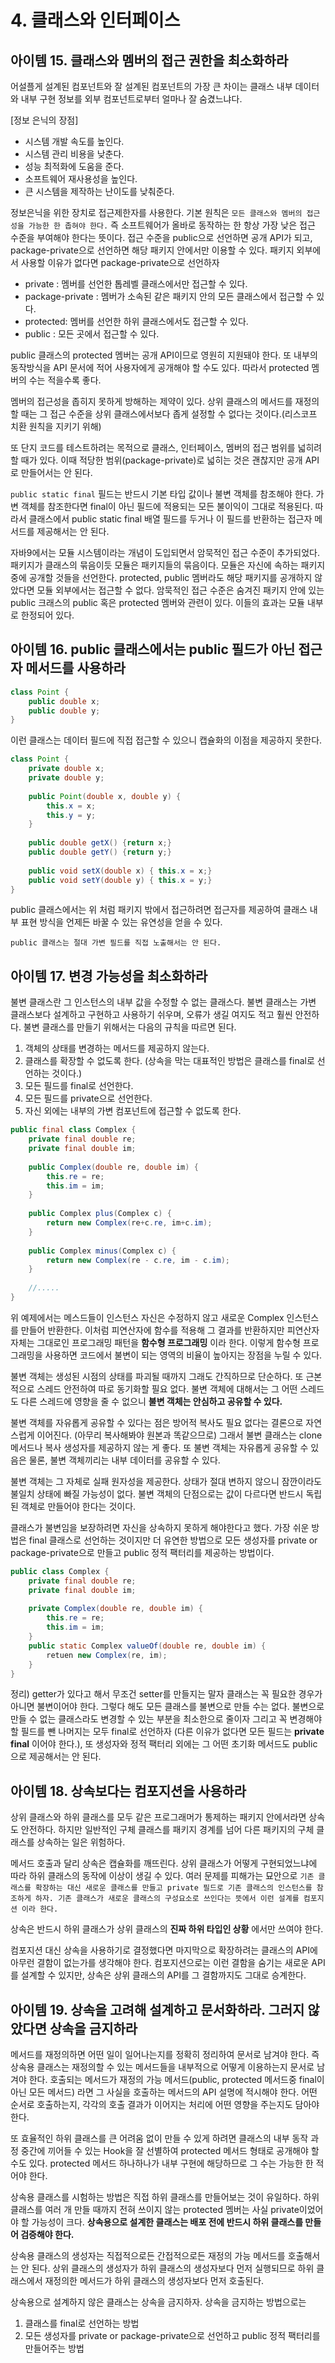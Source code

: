 # 4. 클래스와 인터페이스
## 아이템 15. 클래스와 멤버의 접근 권한을 최소화하라
어설플게 설계된 컴포넌트와 잘 설계된 컴포넌트의 가장 큰 차이는 클래스 내부 데이터와 내부 구현 정보를 외부 컴포넌트로부터 얼마나 잘 숨겼느냐다.

[정보 은닉의 장점]
* 시스템 개발 속도를 높인다.
* 시스템 관리 비용을 낮춘다.
* 성능 최적화에 도움을 준다.
* 소프트웨어 재사용성을 높인다.
* 큰 시스템을 제작하는 난이도를 낮춰준다.

정보은닉을 위한 장치로 접근제한자를 사용한다. 기본 원칙은 `모든 클래스와 멤버의 접근성을 가능한 한 좁혀야 한다.` 즉 소프트웨어가 올바로 동작하는 한 항상 가장 낮은 접근 수준을 부여해야 한다는 뜻이다.
접근 수준을 public으로 선언하면 공개 API가 되고, package-private으로 선언하면 해당 패키지 안에서만 이용할 수 있다. 패키지 외부에서 사용할 이유가 없다면 package-private으로 선언하자

* private : 멤버를 선언한 톱레벨 클래스에서만 접근할 수 있다.
* package-private : 멤버가 소속된 같은 패키지 안의 모든 클래스에서 접근할 수 있다.
* protected: 멤버를 선언한 하위 클래스에서도 접근할 수 있다.
* public : 모든 곳에서 접근할 수 있다.

public 클래스의 protected 멤버는 공개 API이므로 영원히 지원돼야 한다. 또 내부의 동작방식을 API 문서에 적어 사용자에게 공개해야 할 수도 있다. 따라서 protected 멤버의 수는 적을수록 좋다.

멤버의 접근성을 좁히지 못하게 방해하는 제약이 있다. 상위 클래스의 메서드를 재정의할 때는 그 접근 수준을 상위 클래스에서보다 좁게 설정할 수 없다는 것이다.(리스코프 치환 원칙을 지키기 위해)

또 단지 코드를 테스트하려는 목적으로 클래스, 인터페이스, 멤버의 접근 범위를 넓히려 할 때가 있다. 이때 적당한 범위(package-private)로 넓히는 것은 괜찮지만 공개 API로 만들어서는 안 된다.

`public static final` 필드는 반드시 기본 타입 값이나 불변 객체를 참조해야 한다. 가변 객체를 참조한다면 final이 아닌 필드에 적용되는 모든 불이익이 그대로 적용된다. 따라서 클래스에서 public static final 배열 필드를 두거나
이 필드를 반환하는 접근자 메서드를 제공해서는 안 된다.

자바9에서는 모듈 시스템이라는 개념이 도입되면서 암묵적인 접근 수준이 추가되었다. 패키지가 클래스의 묶음이듯 모듈은 패키지들의 묶음이다. 모듈은 자신에 속하는 패키지 중에 공개할 것들을 선언한다.
protected, public 멤버라도 해당 패키지를 공개하지 않았다면 모듈 외부에서는 접근할 수 없다. 암묵적인 접근 수준은 숨겨진 패키지 안에 있는 public 크래스의 public 혹은 protected 멤버와 관련이 있다. 이들의 효과는 모듈 내부로 한정되어 있다.

## 아이템 16. public 클래스에서는 public 필드가 아닌 접근자 메서드를 사용하라
```java
class Point {
    public double x;
    public double y;
}
```
이런 클래스는 데이터 필드에 직접 접근할 수 있으니 캡슐화의 이점을 제공하지 못한다.
```java
class Point {
    private double x;
    private double y;
    
    public Point(double x, double y) {
        this.x = x;
        this.y = y;
    }
    
    public double getX() {return x;}
    public double getY() {return y;}
    
    public void setX(double x) { this.x = x;}
    public void setY(double y) { this.x = y;}
}
```
public 클래스에서는 위 처럼 패키지 밖에서 접근하려면 접근자를 제공하여 클래스 내부 표현 방식을 언제든 바꿀 수 있는 유연성을 얻을 수 있다.

`public 클래스는 절대 가변 필드를 직접 노출해서는 안 된다.`

## 아이템 17. 변경 가능성을 최소화하라
불변 클래스란 그 인스턴스의 내부 값을 수정할 수 없는 클래스다. 불변 클래스는 가변 클래스보다 설계하고 구현하고 사용하기 쉬우며, 오류가 생길 여지도 적고 훨씬 안전하다. 불변 클래스를 만들기 위해서는 다음의 규칙을 따르면 된다.
1. 객체의 상태를 변경하는 메서드를 제공하지 않는다.
2. 클래스를 확장할 수 없도록 한다. (상속을 막는 대표적인 방법은 클래스를 final로 선언하는 것이다.)
3. 모든 필드를 final로 선언한다.
4. 모든 필드를 private으로 선언한다.
5. 자신 외에는 내부의 가변 컴포넌트에 접근할 수 없도록 한다.

```java
public final class Complex {
    private final double re;
    private final double im;
    
    public Complex(double re, double im) {
        this.re = re;
        this.im = im;
    }
    
    public Complex plus(Complex c) {
        return new Complex(re+c.re, im+c.im);
    }
    
    public Complex minus(Complex c) {
        return new Complex(re - c.re, im - c.im);
    }
    
    //.....
}
```
위 예제에서는 메스드들이 인스턴스 자신은 수정하지 않고 새로운 Complex 인스턴스를 만들어 반환한다. 이처럼 피연산자에 함수를 적용해 그 결과를 반환하지만 피연산자 자체는 그대로인 프로그래밍 패턴을 __함수형 프로그래밍__ 이라 한다.
이렇게 함수형 프로그래밍을 사용하면 코드에서 불변이 되는 영역의 비율이 높아지는 장점을 누릴 수 있다. 

불변 객체는 생성된 시점의 상태를 파괴될 때까지 그래도 간직하므로 단순하다. 또 근본적으로 스레드 안전하여 따로 동기화할 필요 없다. 불변 객체에 대해서는 그 어떤 스레드도 다른 스레드에 영향을 줄 수 없으니 __불변 객체는 안심하고 공유할 수 있다.__

불변 객체를 자유롭게 공유할 수 있다는 점은 방어적 복사도 필요 없다는 결론으로 자연스럽게 이어진다. (아무리 복사해봐야 원본과 똑같으므로) 그래서 불변 클래스는 clone 메서드나 복사 생성자를 제공하지 않는 게 좋다.
또 불변 객체는 자유롭게 공유할 수 있음은 물론, 불변 객체끼리는 내부 데이터를 공유할 수 있다.

불변 객체는 그 자체로 실패 원자성을 제공한다. 상태가 절대 변하지 않으니 잠깐이라도 불일치 상태에 빠질 가능성이 없다. 불변 객체의 단점으로는 값이 다르다면 반드시 독립된 객체로 만들어야 한다는 것이다.

클래스가 불변임을 보장하려면 자신을 상속하지 못하게 해야한다고 했다. 가장 쉬운 방법은 final 클래스로 선언하는 것이지만 더 유연한 방법으로 모든 생성자를 private or package-private으로 만들고 public 정적 팩터리를 제공하는 방법이다.
```java
public class Complex {
    private final double re;
    private final double im;
    
    private Complex(double re, double im) {
        this.re = re;
        this.im = im;
    }
    public static Complex valueOf(double re, double im) {
        retuen new Complex(re, im);
    }
}
```

정리) getter가 있다고 해서 무조건 setter를 만들지는 말자 클래스는 꼭 필요한 경우가 아니면 불변이어야 한다. 그렇다 해도 모든 클래스를 불변으로 만들 수는 없다. 불변으로 만들 수 없는 클래스라도 변경할 수 있는 부분을 최소한으로 줄이자
그리고 꼭 변경해야 할 필드를 뺀 나머지는 모두 final로 선언하자 (다른 이유가 없다면 모든 필드는 __private final__ 이어야 한다.), 또 생성자와 정적 팩터리 외에는 그 어떤 초기화 메서드도 public으로 제공해서는 안 된다.

## 아이템 18. 상속보다는 컴포지션을 사용하라
상위 클래스와 하위 클래스를 모두 같은 프로그래머가 통제하는 패키지 안에서라면 상속도 안전하다. 하지만 일반적인 구체 클래스를 패키지 경계를 넘어 다른 패키지의 구체 클래스를 상속하는 일은 위험하다.

메서드 호출과 달리 상속은 캡슐화를 깨뜨린다. 상위 클래스가 어떻게 구현되었느냐에 따라 하위 클래스의 동작에 이상이 생길 수 있다. 여러 문제를 피해가는 묘안으로 `기존 클래스를 확장하는 대신 새로운 클래스를 만들고
private 필드로 기존 클래스의 인스턴스를 참조하게 하자. 기존 클래스가 새로운 클래스의 구성요소로 쓰인다는 뜻에서 이런 설계를 컴포지션 이라 한다.`

상속은 반드시 하위 클래스가 상위 클래스의 __진짜 하위 타입인 상황__ 에서만 쓰여야 한다. 

컴포지션 대신 상속을 사용하기로 결정했다면 마지막으로 확장하려는 클래스의 API에 아무런 결함이 없는가를 생각해야 한다. 컴포지션으로는 이런 결함을 숨기는 새로운 API를 설계할 수 있지만, 상속은 상위 클래스의 API를 그 결함까지도 그대로 승계한다.

## 아이템 19. 상속을 고려해 설계하고 문서화하라. 그러지 않았다면 상속을 금지하라
메서드를 재정의하면 어떤 일이 일어나는지를 정확히 정리하여 문서로 남겨야 한다. 즉 상속용 클래스는 재정의할 수 있는 메서드들을 내부적으로 어떻게 이용하는지 문서로 남겨야 한다.
호출되는 메서드가 재정의 가능 메서드(public, protected 메서드중 final이 아닌 모든 메서드) 라면 그 사실을 호출하는 메서드의 API 설명에 적시해야 한다. 어떤 순서로 호출하는지, 각각의 호출 결과가 이어지는 처리에 어떤 영향을 주는지도 담아야 한다.

또 효율적인 하위 클래스를 큰 어려움 없이 만들 수 있게 하려면 클래스의 내부 동작 과정 중간에 끼어들 수 있는 Hook을 잘 선별하여 protected 메서드 형태로 공개해야 할 수도 있다.
protected 메서드 하나하나가 내부 구현에 해당하므로 그 수는 가능한 한 적어야 한다. 

상속용 클래스를 시험하는 방법은 직접 하위 클래스를 만들어보는 것이 유일하다. 하위 클래스를 여러 개 만들 때까지 전혀 쓰이지 않는 protected 멤버는 사실 private이었어야 할 가능성이 크다.
__상속용으로 설계한 클래스는 배포 전에 반드시 하위 클래스를 만들어 검증해야 한다.__

상속용 클래스의 생성자는 직접적으로든 간접적으로든 재정의 가능 메서드를 호출해서는 안 된다. 상위 클래스의 생성자가 하위 클래스의 생성자보다 먼저 실행되므로 하위 클래스에서 재정의한 메서드가 하위 클래스의 생성자보다 먼저 호출된다.

상속용으로 설계하지 않은 클래스는 상속을 금지하자. 상속을 금지하는 방법으로는
1. 클래스를 final로 선언하는 방법
2. 모든 생성자를 private or package-private으로 선언하고 public 정적 팩터리를 만들어주는 방법